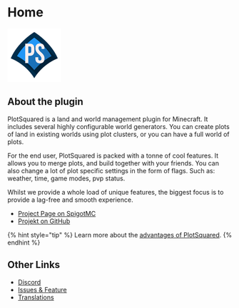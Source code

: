 # Home

![](images/PS-Logo_120px.png)

## About the plugin

PlotSquared is a land and world management plugin for Minecraft. It includes several highly configurable world generators. You can create plots of land in existing worlds using plot clusters, or you can have a full world of plots.

For the end user, PlotSquared is packed with a tonne of cool features. It allows you to merge plots, and build together with your friends. You can also change a lot of plot specific settings in the form of flags. Such as: weather, time, game modes, pvp status.

Whilst we provide a whole load of unique features, the biggest focus is to provide a lag-free and smooth experience.

* [Project Page on SpigotMC](https://www.spigotmc.org/resources/77506)
* [Projekt on GitHub](https://github.com/IntellectualSites/PlotSquared)


{% hint style="tip" %}
Learn more about the [advantages of PlotSquared](why-plotsquared.md).
{% endhint %}

## Other Links

* [Discord](https://discord.gg/intellectualsites)
* [Issues & Feature](https://github.com/IntellectualSites/PlotSquared/issues)
* [Translations](https://intellectualsites.crowdin.com/plotsquared/)
